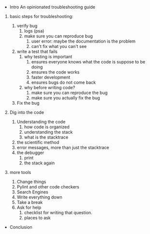 * Intro An opinionated troubleshooting guide

1. basic steps for troubleshooting:
   1. verify bug
      1. logs (psa)
      2. make sure you can reproduce bug
         1. user error: maybe the documentation is the problem
         2. can't fix what you can't see
   2. write a test that fails
      1. why testing is important
      	 1. ensures everyone knows what the code is suppose to be doing
         2. ensures the code works
         3. faster development
         4. ensures bugs do not come back
      2. why before writing code?
         1. make sure you can reproduce the bug
         2. make sure you actually fix the bug
   3. Fix the bug

2. Dig into the code
   1. Understanding the code
      1. how code is organized
      2. understanding the stack
      3. what is the stacktrace
   2. the scientific method
   3. error messages, more than just the stacktrace
   3. the debugger
      1. print
      2. the stack again

3. more tools
   1. Change things
   2. Pylint and other code checkers
   3. Search Engines
   4. Write everything down
   5. Take a break
   6. Ask for help
      1. checklist for writing that question.
      2. places to ask

* Conclusion
